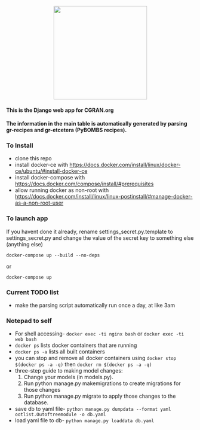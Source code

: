 <p align="center">
  <img src="https://raw.githubusercontent.com/gnuradio/cgran/master/ootlist/static/ootlist/images/cgran_logo_v2.png" width="250"/>
</p>

#### This is the Django web app for CGRAN.org

#### The information in the main table is automatically generated by parsing gr-recipes and gr-etcetera (PyBOMBS recipes).

### To Install
* clone this repo
* install docker-ce with https://docs.docker.com/install/linux/docker-ce/ubuntu/#install-docker-ce
* install docker-compose with https://docs.docker.com/compose/install/#prerequisites
* allow running docker as non-root with https://docs.docker.com/install/linux/linux-postinstall/#manage-docker-as-a-non-root-user

### To launch app

If you havent done it already, rename settings_secret.py.template to settings_secret.py and change the value of the secret key to something else (anything else)

`docker-compose up --build --no-deps`

or

`docker-compose up`

### Current TODO list

* make the parsing script automatically run once a day, at like 3am

### Notepad to self

* For shell accessing- `docker exec -ti nginx bash` or `docker exec -ti web bash` 
* `docker ps` lists docker containers that are running
* `docker ps -a` lists all built containers
* you can stop and remove all docker containers using `docker stop $(docker ps -a -q)` then `docker rm $(docker ps -a -q)`
* three-step guide to making model changes:
  1. Change your models (in models.py).
  2. Run python manage.py makemigrations to create migrations for those changes
  3. Run python manage.py migrate to apply those changes to the database.
* save db to yaml file- `python manage.py dumpdata --format yaml ootlist.Outoftreemodule -o db.yaml`
* load yaml file to db- `python manage.py loaddata db.yaml` 
